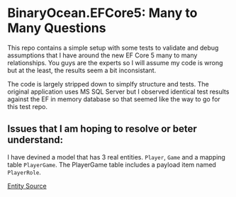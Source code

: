 # BinaryOcean.EFCore5: Many to Many Questions

This repo contains a simple setup with some tests to validate and debug assumptions that I have around the new EF Core 5 many to many relationships. You guys are the experts so I will assume my code is wrong but at the least, the results seem a bit inconsistant.

The code is largely stripped down to simplfy structure and tests. The original application uses MS SQL Server but I observed identical test results against the EF in memory database so that seemed like the way to go for this test repo.

## Issues that I am hoping to resolve or beter understand:

I have devined a model that has 3 real entities. `Player`, `Game` and a mapping table `PlayerGame`. The PlayerGame table includes a payload item named `PlayerRole`.

[Entity Source](EntitySource.md)
